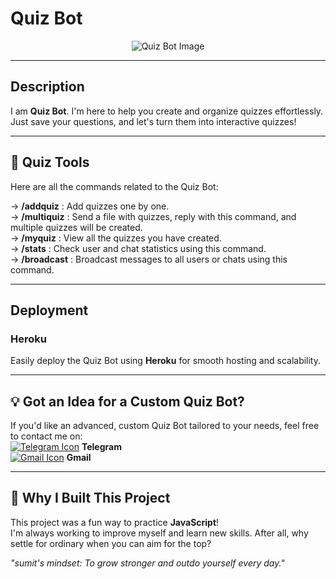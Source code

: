 # **Quiz Bot**

<div align="center">
    <img src="https://envs.sh/Kf5.jpg" alt="Quiz Bot Image">
</div>

---

## Description  
I am **Quiz Bot**. I'm here to help you create and organize quizzes effortlessly. Just save your questions, and let's turn them into interactive quizzes!

---

## 🧰 Quiz Tools

Here are all the commands related to the Quiz Bot:

→ **/addquiz** : Add quizzes one by one.  
→ **/multiquiz** : Send a file with quizzes, reply with this command, and multiple quizzes will be created.  
→ **/myquiz** : View all the quizzes you have created.  
→ **/stats** : Check user and chat statistics using this command.  
→ **/broadcast** : Broadcast messages to all users or chats using this command.

---

## Deployment  
### Heroku  
Easily deploy the Quiz Bot using **Heroku** for smooth hosting and scalability.  

---

## 💡 Got an Idea for a Custom Quiz Bot?  

If you'd like an advanced, custom Quiz Bot tailored to your needs, feel free to contact me on:  
[![Telegram Icon](https://img.icons8.com/fluency/18/telegram-app.png)](https://t.me/) **Telegram**  
[![Gmail Icon](https://img.icons8.com/color/18/gmail.png)](mailto:your-email@gmail.com) **Gmail**

---

## 🚀 Why I Built This Project  

This project was a fun way to practice **JavaScript**!  
I'm always working to improve myself and learn new skills. After all, why settle for ordinary when you can aim for the top?  

_"sumit's mindset: To grow stronger and outdo yourself every day."_


